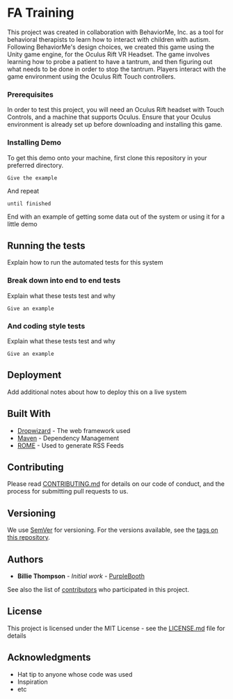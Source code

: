 # FA Training

This project was created in collaboration with BehaviorMe, Inc. as a tool for behavioral therapists to learn how to interact with children with autism. Following BehaviorMe's design choices, we created this game using the Unity game engine, for the Oculus Rift VR Headset. The game involves learning how to probe a patient to have a tantrum, and then figuring out what needs to be done in order to stop the tantrum. Players interact with the game environment using the Oculus Rift Touch controllers.

### Prerequisites

In order to test this project, you will need an Oculus Rift headset with Touch Controls, and a machine that supports Oculus. Ensure that your Oculus environment is already set up before downloading and installing this game.

### Installing Demo

To get this demo onto your machine, first clone this repository in your preferred directory.

```
Give the example
```

And repeat

```
until finished
```

End with an example of getting some data out of the system or using it for a little demo

## Running the tests

Explain how to run the automated tests for this system

### Break down into end to end tests

Explain what these tests test and why

```
Give an example
```

### And coding style tests

Explain what these tests test and why

```
Give an example
```

## Deployment

Add additional notes about how to deploy this on a live system

## Built With

* [Dropwizard](http://www.dropwizard.io/1.0.2/docs/) - The web framework used
* [Maven](https://maven.apache.org/) - Dependency Management
* [ROME](https://rometools.github.io/rome/) - Used to generate RSS Feeds

## Contributing

Please read [CONTRIBUTING.md](https://gist.github.com/PurpleBooth/b24679402957c63ec426) for details on our code of conduct, and the process for submitting pull requests to us.

## Versioning

We use [SemVer](http://semver.org/) for versioning. For the versions available, see the [tags on this repository](https://github.com/your/project/tags). 

## Authors

* **Billie Thompson** - *Initial work* - [PurpleBooth](https://github.com/PurpleBooth)

See also the list of [contributors](https://github.com/your/project/contributors) who participated in this project.

## License

This project is licensed under the MIT License - see the [LICENSE.md](LICENSE.md) file for details

## Acknowledgments

* Hat tip to anyone whose code was used
* Inspiration
* etc
